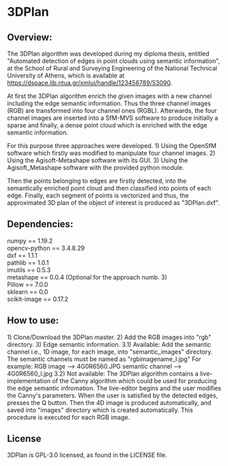 # 3DPlan


## Overview:
The 3DPlan algorithm was developed during my diploma thesis, entitled "Automated detection of edges in point clouds using semantic information", 
at the School of Rural and Surveying Engineering of the National Technical University of Athens, which is available at https://dspace.lib.ntua.gr/xmlui/handle/123456789/53090.

At first the 3DPlan algorithm enrich the given images with a new channel including the edge semantic information. Thus
the three channel images (RGB) are transformed into four channel ones (RGBL).
Afterwards, the four channel images are inserted into a SfM-MVS software to produce initially a sparse and finally, a dense point cloud which is enriched with the
edge semantic information.</dd>

For this purpose three approaches were developed.
    1) Using the OpenSfM software which firstly was modified to manipulate four channel images.
    2) Using the Agisoft-Metashape software with its GUI.
    3) Using the Agisoft_Metashape software with the provided python module.

Then the points belonging to edges are firstly detected, into the semantically enriched point cloud and then classified into points of each edge. 
Finally, each segment of points is vectorized and thus, the approximated 3D plan of the object of interest is produced as "3DPlan.dxf".
</p>

## Dependencies:

numpy == 1.19.2<br>
opencv-python == 3.4.8.29<br>
dxf == 1.1.1<br>
pathlib == 1.0.1<br>
imutils == 0.5.3<br>
metashape == 0.0.4 (Optional for the approach numb. 3)<br>
Pillow == 7.0.0<br>
sklearn == 0.0<br>
scikit-image == 0.17.2<br>


## How to use:
<p>
    1) Clone/Download the 3DPlan master.
    2) Add the RGB images into "rgb" directory.
    3) Edge semantic information.
        3.1) Available:
            Add the semantic channel i.e., 1D image, for each image, into "semantic_images" directory.
            The semantic channels must be named as "rgbimagename_l.jpg"
            For example: RGB image --> 4G0R6560.JPG
                         semantic channel --> 4G0R6560_l.jpg
        3.2) Not available:
            The 3DPlan algorithm contains a live-implementation of the Canny algorithm which could be used for producing 
            the edge semantic infromation.
            The live-editor begins and the user modifies the Canny's parameters. When the user is satisfied by the detected
            edges, presses the Q button.
            Then the 4D image is produced automatically, and saved into "images" directory which is created automatically.
            This procedure is executed for each RGB image.
</p>


## License
3DPlan is GPL-3.0 licensed, as found in the LICENSE file.
